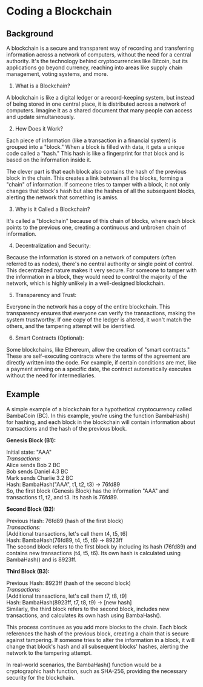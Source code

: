 # Coding a Blockchain

## Background

A blockchain is a secure and transparent way of recording and transferring information across a network of computers, without the need for a central authority. It's the technology behind cryptocurrencies like Bitcoin, but its applications go beyond currency, reaching into areas like supply chain management, voting systems, and more.

1. What is a Blockchain?

A blockchain is like a digital ledger or a record-keeping system, but instead of being stored in one central place, it is distributed across a network of computers. Imagine it as a shared document that many people can access and update simultaneously.

2. How Does it Work?

Each piece of information (like a transaction in a financial system) is grouped into a "block." When a block is filled with data, it gets a unique code called a "hash." This hash is like a fingerprint for that block and is based on the information inside it.

The clever part is that each block also contains the hash of the previous block in the chain. This creates a link between all the blocks, forming a "chain" of information. If someone tries to tamper with a block, it not only changes that block's hash but also the hashes of all the subsequent blocks, alerting the network that something is amiss.

3. Why is it Called a Blockchain?

It's called a "blockchain" because of this chain of blocks, where each block points to the previous one, creating a continuous and unbroken chain of information.

4. Decentralization and Security:

Because the information is stored on a network of computers (often referred to as nodes), there's no central authority or single point of control. This decentralized nature makes it very secure. For someone to tamper with the information in a block, they would need to control the majority of the network, which is highly unlikely in a well-designed blockchain.

5. Transparency and Trust:

Everyone in the network has a copy of the entire blockchain. This transparency ensures that everyone can verify the transactions, making the system trustworthy. If one copy of the ledger is altered, it won't match the others, and the tampering attempt will be identified.

6. Smart Contracts (Optional):

Some blockchains, like Ethereum, allow the creation of "smart contracts." These are self-executing contracts where the terms of the agreement are directly written into the code. For example, if certain conditions are met, like a payment arriving on a specific date, the contract automatically executes without the need for intermediaries.

## Example
A simple example of a blockchain for a hypothetical cryptocurrency called BambaCoin (BC). In this example, you're using the function BambaHash() for hashing, and each block in the blockchain will contain information about transactions and the hash of the previous block.

**Genesis Block (B1):**

Initial state: "AAA" <br>
*Transactions:* <br>
Alice sends Bob 2 BC <br>
Bob sends Daniel 4.3 BC <br>
Mark sends Charlie 3.2 BC <br>
Hash: BambaHash("AAA", t1, t2, t3) -> 76fd89 <br>
So, the first block (Genesis Block) has the information "AAA" and transactions t1, t2, and t3. Its hash is 76fd89.

**Second Block (B2):**

Previous Hash: 76fd89 (hash of the first block) <br>
*Transactions:* <br>
[Additional transactions, let's call them t4, t5, t6] <br>
Hash: BambaHash(76fd89, t4, t5, t6) -> 8923ff <br>
The second block refers to the first block by including its hash (76fd89) and contains new transactions (t4, t5, t6). Its own hash is calculated using BambaHash() and is 8923ff. <br>

**Third Block (B3):**

Previous Hash: 8923ff (hash of the second block) <br>
*Transactions:* <br>
[Additional transactions, let's call them t7, t8, t9] <br>
Hash: BambaHash(8923ff, t7, t8, t9) -> [new hash] <br>
Similarly, the third block refers to the second block, includes new transactions, and calculates its own hash using BambaHash(). <br>

This process continues as you add more blocks to the chain. Each block references the hash of the previous block, creating a chain that is secure against tampering. If someone tries to alter the information in a block, it will change that block's hash and all subsequent blocks' hashes, alerting the network to the tampering attempt.

In real-world scenarios, the BambaHash() function would be a cryptographic hash function, such as SHA-256, providing the necessary security for the blockchain.

